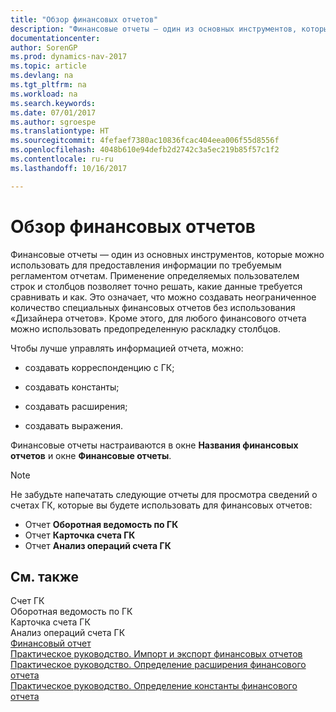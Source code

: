 ```yaml
---
title: "Обзор финансовых отчетов"
description: "Финансовые отчеты — один из основных инструментов, которые можно использовать для предоставления информации по требуемым регламентом отчетам. Применение определяемых пользователем строк и столбцов позволяет точно решать, какие данные требуется сравнивать и как. Это означает, что можно создавать неограниченное количество специальных финансовых отчетов без использования «Дизайнера отчетов». Кроме этого, для любого финансового отчета можно использовать предопределенную раскладку столбцов."
documentationcenter: 
author: SorenGP
ms.prod: dynamics-nav-2017
ms.topic: article
ms.devlang: na
ms.tgt_pltfrm: na
ms.workload: na
ms.search.keywords: 
ms.date: 07/01/2017
ms.author: sgroespe
ms.translationtype: HT
ms.sourcegitcommit: 4fefaef7380ac10836fcac404eea006f55d8556f
ms.openlocfilehash: 4048b610e94defb2d2742c3a5ec219b85f57c1f2
ms.contentlocale: ru-ru
ms.lasthandoff: 10/16/2017

---
```

# <a name="account-schedules-overview"></a>Обзор финансовых отчетов
Финансовые отчеты — один из основных инструментов, которые можно использовать для предоставления информации по требуемым регламентом отчетам. Применение определяемых пользователем строк и столбцов позволяет точно решать, какие данные требуется сравнивать и как. Это означает, что можно создавать неограниченное количество специальных финансовых отчетов без использования «Дизайнера отчетов». Кроме этого, для любого финансового отчета можно использовать предопределенную раскладку столбцов.  
  
 Чтобы лучше управлять информацией отчета, можно:  
  
-   создавать корреспонденцию с ГК;  
  
-   создавать константы;  
  
-   создавать расширения;  
  
-   создавать выражения.  
  
 Финансовые отчеты настраиваются в окне **Названия финансовых отчетов** и окне **Финансовые отчеты**.  
  
> [!NOTE]  
>  Не забудьте напечатать следующие отчеты для просмотра сведений о счетах ГК, которые вы будете использовать для финансовых отчетов:  
>   
>  -   Отчет **Оборотная ведомость по ГК**  
> -   Отчет **Карточка счета ГК**  
> -   Отчет **Анализ операций счета ГК**  
  
## <a name="see-also"></a>См. также  
 Счет ГК   
 Оборотная ведомость по ГК   
 Карточка счета ГК   
 Анализ операций счета ГК   
 [Финансовый отчет](($%20R_25%20Account%20Schedule%20$).md)   
 [Практическое руководство. Импорт и экспорт финансовых отчетов](how-to-import-and-export-account-schedules.md)   
 [Практическое руководство. Определение расширения финансового отчета](how-to-define-an-account-schedule-extension.md)   
 [Практическое руководство. Определение константы финансового отчета](how-to-define-an-account-schedule-constant.md)
